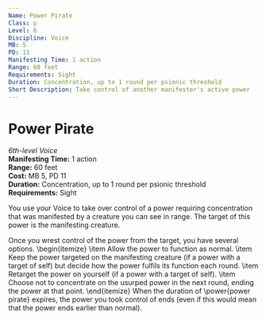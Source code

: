 ```yaml
---
Name: Power Pirate
Class: p
Level: 6
Discipline: Voice
MB: 5
PD: 11
Manifesting Time: 1 action
Range: 60 feet
Requirements: Sight
Duration: Concentration, up to 1 round per psionic threshold
Short Description: Take control of another manifester's active power
---
```

# Power Pirate
*6th-level Voice*\
**Manifesting Time:** 1 action\
**Range:** 60 feet\
**Cost:** MB 5, PD 11\
**Duration:** Concentration, up to 1 round per psionic threshold\
**Requirements:** Sight

You use your Voice to take over control of a power
requiring concentration that was manifested
by a creature you can see in range.
The target of this power is the manifesting creature.

Once you wrest control of the power from the target,
you have several options.
\begin{itemize}
  \item Allow the power to function as normal.
  \item Keep the power targeted on the manifesting creature
        (if a power with a target of self) but decide how
        the power fulfils its function each round.
  \item Retarget the power on yourself
        (if a power with a target of self).
  \item Choose not to concentrate on the usurped power
          in the next round, ending the power at that point.
\end{itemize}
When the duration of \power{power pirate} expires,
the power you took control of ends
(even if this would mean that the power ends earlier than normal).
